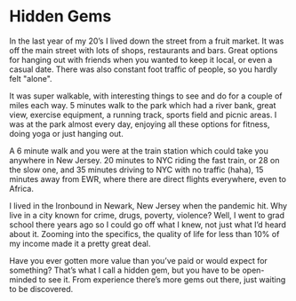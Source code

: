 # Hidden Gems


In the last year of my 20’s I lived down the street from a fruit market. It was off the main street with lots of shops, restaurants and bars. Great options for hanging out with friends when you wanted to keep it local, or even a casual date. There was also constant foot traffic of people, so you hardly felt "alone".

It was super walkable, with interesting things to see and do for a couple of miles each way. 5 minutes walk to the park which had a river bank, great view, exercise equipment, a running track, sports field and picnic areas. I was at the park almost every day, enjoying all these options for fitness, doing yoga or just hanging out.

A 6 minute walk and you were at the train station which could take you anywhere in New Jersey. 20 minutes to NYC riding the fast train, or 28 on the slow one, and 35 minutes driving to NYC with no traffic (haha), 15 minutes away from EWR, where there are direct flights everywhere, even to Africa.

I lived in the Ironbound in Newark, New Jersey when the pandemic hit. Why live in a city known for crime, drugs, poverty, violence? Well, I went to grad school there years ago so I could go off what I knew, not just what I’d heard about it. Zooming into the specifics, the quality of life for less than 10% of my income made it a pretty great deal. 

Have you ever gotten more value than you’ve paid or would expect for something? That’s what I call a hidden gem, but you have to be open-minded to see it. From experience there’s more gems out there, just waiting to be discovered. 